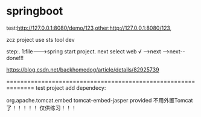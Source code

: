 # springboot
test:http://127.0.0.1:8080/demo/123,other:http://127.0.0.1:8080/123,


zcz project use sts tool dev

step:.
1:file--->spring start project.  next select web √  -->next -->next--done!!!

https://blog.csdn.net/backhomedog/article/details/82925739

==============================================================
test project add dependecy:
<!-- add --> 
 <dependency>
    <groupId>org.apache.tomcat.embed</groupId>
    <artifactId>tomcat-embed-jasper</artifactId>
    <scope>provided</scope> 
</dependency>
<!--  -->   
不用外置Tomcat了！！！！！
仅供练习！！！
